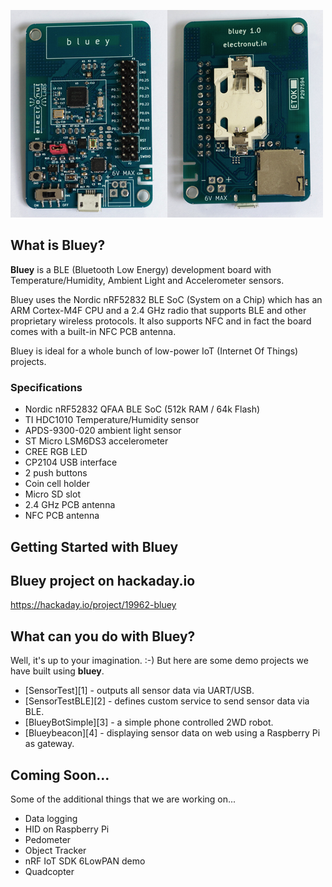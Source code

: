 ![bluey](bluey-1.0.png)

## What is Bluey?

**Bluey** is a BLE (Bluetooth Low Energy) development board with Temperature/Humidity, Ambient Light and
Accelerometer sensors.

Bluey uses the Nordic nRF52832 BLE
SoC (System on a Chip) which has an ARM Cortex-M4F CPU and a 2.4 GHz radio
that supports BLE and other proprietary wireless protocols. It also supports
NFC and in fact the board comes with a built-in NFC PCB antenna.

Bluey is ideal for a whole bunch of low-power IoT (Internet Of Things) projects.

### Specifications

- Nordic nRF52832 QFAA BLE SoC (512k RAM / 64k Flash)
- TI HDC1010 Temperature/Humidity sensor
- APDS-9300-020 ambient light sensor
- ST Micro LSM6DS3 accelerometer
- CREE RGB LED
- CP2104 USB interface
- 2 push buttons
- Coin cell holder
- Micro SD slot
- 2.4 GHz PCB antenna
- NFC PCB antenna

## Getting Started with Bluey


## Bluey project on hackaday.io

https://hackaday.io/project/19962-bluey

## What can you do with Bluey?

Well, it's up to your imagination. :-) But here are some demo projects we have built using **bluey**.

- [SensorTest][1] - outputs all sensor data via UART/USB.
- [SensorTestBLE][2] - defines custom service to send sensor data via BLE.
- [BlueyBotSimple][3] - a simple phone controlled 2WD robot.
- [Blueybeacon][4] - displaying sensor data on web using a Raspberry Pi as gateway.

## Coming Soon...

Some of the additional things that we are working on...

- Data logging
- HID on Raspberry Pi
- Pedometer
- Object Tracker
- nRF IoT SDK 6LowPAN demo
- Quadcopter
